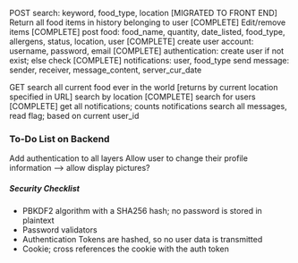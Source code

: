 POST
search: keyword, food_type, location [MIGRATED TO FRONT END]
Return all food items in history belonging to user [COMPLETE]
Edit/remove items [COMPLETE]
post food: food_name, quantity, date_listed, food_type, allergens, status, location, user [COMPLETE]
create user account: username, password, email [COMPLETE]
authentication: create user if not exist; else check [COMPLETE]
notifications: user, food_type
send message: sender, receiver, message_content, server_cur_date

GET
search all current food ever in the world [returns by current location specified in URL]
search by location [COMPLETE]
search for users [COMPLETE]
get all notifications; counts notifications
search all messages, read flag; based on current user_id

### To-Do List on Backend
Add authentication to all layers
Allow user to change their profile information
--> allow display pictures?

##### Security Checklist
- PBKDF2 algorithm with a SHA256 hash; no password is stored in plaintext
- Password validators
- Authentication Tokens are hashed, so no user data is transmitted
- Cookie; cross references the cookie with the auth token